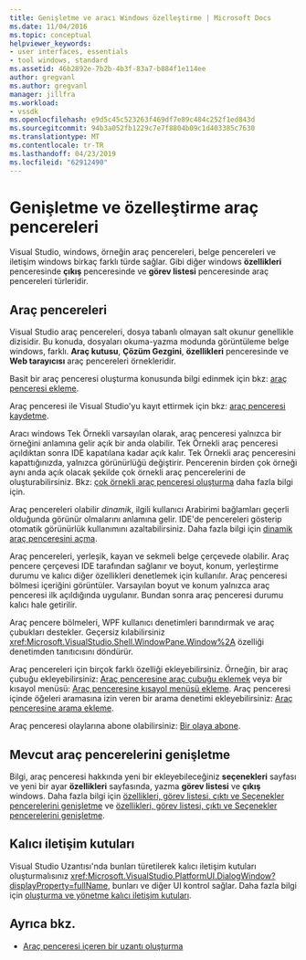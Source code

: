 ```yaml
---
title: Genişletme ve aracı Windows özelleştirme | Microsoft Docs
ms.date: 11/04/2016
ms.topic: conceptual
helpviewer_keywords:
- user interfaces, essentials
- tool windows, standard
ms.assetid: 46b2892e-7b2b-4b3f-83a7-b884f1e114ee
author: gregvanl
ms.author: gregvanl
manager: jillfra
ms.workload:
- vssdk
ms.openlocfilehash: e9d5c45c523263f469df7e89c484c252f1ed843d
ms.sourcegitcommit: 94b3a052fb1229c7e7f8804b09c1d403385c7630
ms.translationtype: MT
ms.contentlocale: tr-TR
ms.lasthandoff: 04/23/2019
ms.locfileid: "62912490"
---
```

# <a name="extend-and-customize-tool-windows"></a>Genişletme ve özelleştirme araç pencereleri
Visual Studio, windows, örneğin araç pencereleri, belge pencereleri ve iletişim windows birkaç farklı türde sağlar. Gibi diğer windows **özellikleri** penceresinde **çıkış** penceresinde ve **görev listesi** penceresinde araç pencereleri türleridir.

## <a name="tool-windows"></a>Araç pencereleri
 Visual Studio araç pencereleri, dosya tabanlı olmayan salt okunur genellikle dizisidir. Bu konuda, dosyaları okuma-yazma modunda görüntüleme belge windows, farklı. **Araç kutusu**, **Çözüm Gezgini**, **özellikleri** penceresinde ve **Web tarayıcısı** araç pencereleri örnekleridir.

 Basit bir araç penceresi oluşturma konusunda bilgi edinmek için bkz: [araç penceresi ekleme](../extensibility/adding-a-tool-window.md).

 Araç penceresi ile Visual Studio'yu kayıt ettirmek için bkz: [araç penceresi kaydetme](../extensibility/registering-a-tool-window.md).

 Aracı windows Tek Örnekli varsayılan olarak, araç penceresi yalnızca bir örneğini anlamına gelir açık bir anda olabilir. Tek Örnekli araç penceresi açıldıktan sonra IDE kapatılana kadar açık kalır. Tek Örnekli araç penceresini kapattığınızda, yalnızca görünürlüğü değiştirir. Pencerenin birden çok örneği aynı anda açık olacak şekilde çok örnekli araç pencerelerini de oluşturabilirsiniz. Bkz: [çok örnekli araç penceresi oluşturma](../extensibility/creating-a-multi-instance-tool-window.md) daha fazla bilgi için.

 Araç pencereleri olabilir *dinamik*, ilgili kullanıcı Arabirimi bağlamları geçerli olduğunda görünür olmalarını anlamına gelir. IDE'de pencereleri gösterip otomatik görünürlük kullanımını azaltabilirsiniz. Daha fazla bilgi için [dinamik araç penceresini açma](../extensibility/opening-a-dynamic-tool-window.md).

 Araç pencereleri, yerleşik, kayan ve sekmeli belge çerçevede olabilir. Araç pencere çerçevesi IDE tarafından sağlanır ve boyut, konum, yerleştirme durumu ve kalıcı diğer özellikleri denetlemek için kullanılır. Araç penceresi bölmesi içeriğini görüntüler. Varsayılan boyut ve konum yalnızca araç penceresi ilk açıldığında uygulanır. Bundan sonra araç penceresi durumu kalıcı hale getirilir.

 Araç pencere bölmeleri, WPF kullanıcı denetimleri barındırmak ve araç çubukları destekler. Geçersiz kılabilirsiniz <xref:Microsoft.VisualStudio.Shell.WindowPane.Window%2A> özelliği denetimden tanıtıcısını döndürür.

 Araç pencereleri için birçok farklı özelliği ekleyebilirsiniz. Örneğin, bir araç çubuğu ekleyebilirsiniz: [Araç penceresine araç çubuğu eklemek](../extensibility/adding-a-toolbar-to-a-tool-window.md) veya bir kısayol menüsü: [Araç penceresine kısayol menüsü ekleme](../extensibility/adding-a-shortcut-menu-in-a-tool-window.md). Araç penceresi içinde öğeleri aramasına izin veren bir arama denetimi ekleyebilirsiniz: [Araç penceresine arama ekleme](../extensibility/adding-search-to-a-tool-window.md).

 Araç penceresi olaylarına abone olabilirsiniz: [Bir olaya abone](../extensibility/subscribing-to-an-event.md).

## <a name="extend-existing-tool-windows"></a>Mevcut araç pencerelerini genişletme
 Bilgi, araç penceresi hakkında yeni bir ekleyebileceğiniz **seçenekleri** sayfası ve yeni bir ayar **özellikleri** sayfasında, yazma **görev listesi** ve **çıkış**  windows. Daha fazla bilgi için [özellikleri, görev listesi, çıktı ve Seçenekler pencerelerini genişletme](../extensibility/extending-the-properties-task-list-output-and-options-windows.md) ve [özellikleri, görev listesi, çıktı ve Seçenekler pencerelerini genişletme](../extensibility/extending-the-properties-task-list-output-and-options-windows.md).

## <a name="modal-dialog-boxes"></a>Kalıcı iletişim kutuları
 Visual Studio Uzantısı'nda bunları türetilerek kalıcı iletişim kutuları oluşturmalısınız <xref:Microsoft.VisualStudio.PlatformUI.DialogWindow?displayProperty=fullName>, bunları ve diğer UI kontrol sağlar. Daha fazla bilgi için [oluşturma ve yönetme kalıcı iletişim kutuları](../extensibility/creating-and-managing-modal-dialog-boxes.md).

## <a name="see-also"></a>Ayrıca bkz.
- [Araç penceresi içeren bir uzantı oluşturma](../extensibility/creating-an-extension-with-a-tool-window.md)